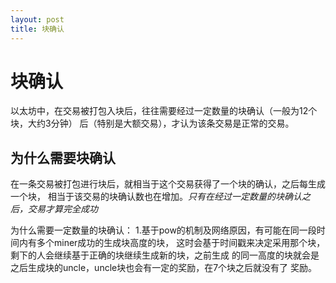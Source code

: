 ```yaml
---
layout: post
title: 块确认
---
```


# 块确认
以太坊中，在交易被打包入块后，往往需要经过一定数量的块确认（一般为12个块，大约3分钟）
后（特别是大额交易），才认为该条交易是正常的交易。

## 为什么需要块确认
在一条交易被打包进行块后，就相当于这个交易获得了一个块的确认，之后每生成一个块，
相当于该交易的块确认数也在增加。*只有在经过一定数量的块确认之后，交易才算完全成功*

为什么需要一定数量的块确认：
1.基于pow的机制及网络原因，有可能在同一段时间内有多个miner成功的生成块高度的块，
这时会基于时间戳来决定采用那个块，剩下的人会继续基于正确的块继续生成新的块，之前生成
的同一高度的块就会是之后生成块的uncle，uncle块也会有一定的奖励，在7个块之后就没有了
奖励。